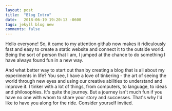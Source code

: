 ```yaml
---
layout: post
title:  "Blog Intro"
date:   2018-06-19 19:20:13 -0600 
tags: jekyll blog new 
comments: false
---
```

Hello everyone! So, it came to my attention github now makes it ridiculously fast and easy to create a static website and connect it to the outside world. Being the sort of person that I am, I jumped at the chance to do something I have always found fun in a new way.

And what better way to start out than by creating a blog that is all about my experiments in life? You see, I have a love of tinkering - the art of seeing the world through new eyes and using our creative abilities to understand and improve it. I tinker with a lot of things, from computers, to language, to ideas and philosophies. It's quite the journey. But a journey isn't much fun if you have no one with whom to share your story and successes. That's why I'd like to have you along for the ride. Consider yourself invited. 


